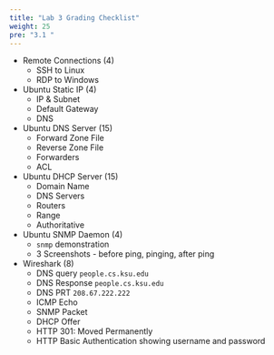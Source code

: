 ```yaml
---
title: "Lab 3 Grading Checklist"
weight: 25
pre: "3.1 "
---
```


- Remote Connections (4)
  - SSH to Linux
  - RDP to Windows
- Ubuntu Static IP (4)
  - IP & Subnet
  - Default Gateway
  - DNS
- Ubuntu DNS Server (15)
  - Forward Zone File
  - Reverse Zone File
  - Forwarders
  - ACL
- Ubuntu DHCP Server (15)
  - Domain Name
  - DNS Servers
  - Routers
  - Range
  - Authoritative
- Ubuntu SNMP Daemon (4)
  - `snmp` demonstration
  - 3 Screenshots - before ping, pinging, after ping
- Wireshark (8)
  - DNS query `people.cs.ksu.edu`
  - DNS Response `people.cs.ksu.edu`
  - DNS PRT `208.67.222.222`
  - ICMP Echo
  - SNMP Packet
  - DHCP Offer
  - HTTP 301: Moved Permanently
  - HTTP Basic Authentication showing username and password
